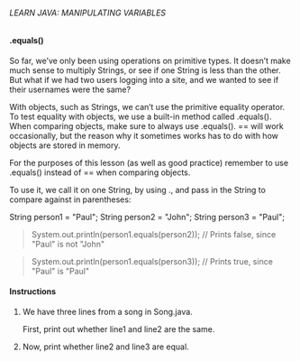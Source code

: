 ###### LEARN JAVA: MANIPULATING VARIABLES

#### .equals()

So far, we’ve only been using operations on primitive types. It doesn’t make much sense to multiply Strings, or see if one String is less than the other. But what if we had two users logging into a site, and we wanted to see if their usernames were the same?

With objects, such as Strings, we can’t use the primitive equality operator. To test equality with objects, we use a built-in method called .equals(). When comparing objects, make sure to always use .equals(). == will work occasionally, but the reason why it sometimes works has to do with how objects are stored in memory.

For the purposes of this lesson (as well as good practice) remember to use .equals() instead of == when comparing objects.

To use it, we call it on one String, by using ., and pass in the String to compare against in parentheses:

String person1 = "Paul";
String person2 = "John";
String person3 = "Paul";
 
> System.out.println(person1.equals(person2));
// Prints false, since "Paul" is not "John"
 
> System.out.println(person1.equals(person3));
// Prints true, since "Paul" is "Paul"

#### Instructions

1. We have three lines from a song in Song.java.

    First, print out whether line1 and line2 are the same.

2. Now, print whether line2 and line3 are equal.